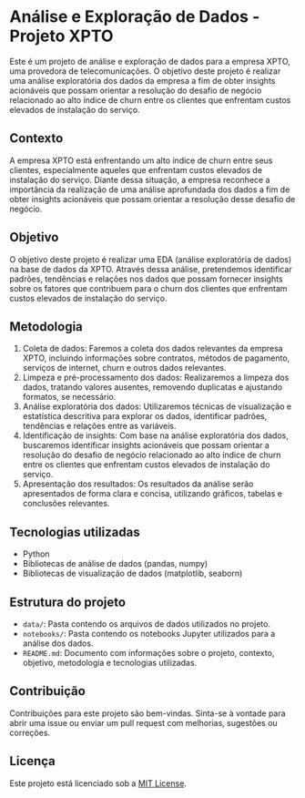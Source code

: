 # Análise e Exploração de Dados - Projeto XPTO

Este é um projeto de análise e exploração de dados para a empresa XPTO, uma provedora de telecomunicações. O objetivo deste projeto é realizar uma análise exploratória dos dados da empresa a fim de obter insights acionáveis que possam orientar a resolução do desafio de negócio relacionado ao alto índice de churn entre os clientes que enfrentam custos elevados de instalação do serviço.

## Contexto

A empresa XPTO está enfrentando um alto índice de churn entre seus clientes, especialmente aqueles que enfrentam custos elevados de instalação do serviço. Diante dessa situação, a empresa reconhece a importância da realização de uma análise aprofundada dos dados a fim de obter insights acionáveis que possam orientar a resolução desse desafio de negócio.

## Objetivo

O objetivo deste projeto é realizar uma EDA (análise exploratória de dados) na base de dados da XPTO. Através dessa análise, pretendemos identificar padrões, tendências e relações nos dados que possam fornecer insights sobre os fatores que contribuem para o churn dos clientes que enfrentam custos elevados de instalação do serviço.

## Metodologia

1. Coleta de dados: Faremos a coleta dos dados relevantes da empresa XPTO, incluindo informações sobre contratos, métodos de pagamento, serviços de internet, churn e outros dados relevantes.
2. Limpeza e pré-processamento dos dados: Realizaremos a limpeza dos dados, tratando valores ausentes, removendo duplicatas e ajustando formatos, se necessário.
3. Análise exploratória dos dados: Utilizaremos técnicas de visualização e estatística descritiva para explorar os dados, identificar padrões, tendências e relações entre as variáveis.
4. Identificação de insights: Com base na análise exploratória dos dados, buscaremos identificar insights acionáveis que possam orientar a resolução do desafio de negócio relacionado ao alto índice de churn entre os clientes que enfrentam custos elevados de instalação do serviço.
5. Apresentação dos resultados: Os resultados da análise serão apresentados de forma clara e concisa, utilizando gráficos, tabelas e conclusões relevantes.

## Tecnologias utilizadas

- Python
- Bibliotecas de análise de dados (pandas, numpy)
- Bibliotecas de visualização de dados (matplotlib, seaborn)

## Estrutura do projeto

- `data/`: Pasta contendo os arquivos de dados utilizados no projeto.
- `notebooks/`: Pasta contendo os notebooks Jupyter utilizados para a análise dos dados.
- `README.md`: Documento com informações sobre o projeto, contexto, objetivo, metodologia e tecnologias utilizadas.

## Contribuição

Contribuições para este projeto são bem-vindas. Sinta-se à vontade para abrir uma issue ou enviar um pull request com melhorias, sugestões ou correções.

## Licença

Este projeto está licenciado sob a [MIT License](https://opensource.org/licenses/MIT).
